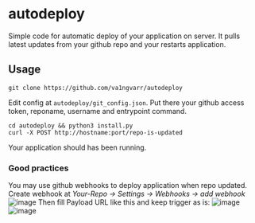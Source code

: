 # autodeploy
Simple code for automatic deploy of your application on server. It pulls latest updates from your github repo and your restarts application.
## Usage
```
git clone https://github.com/va1ngvarr/autodeploy
```
Edit config at `autodeploy/git_config.json`. Put there your github access token, reponame, username and entrypoint command.
```
cd autodeploy && python3 install.py
curl -X POST http://hostname:port/repo-is-updated
```
Your application should has been running.
### Good practices
You may use github webhooks to deploy application when repo updated. Create webhook at *Your-Repo -> Settings -> Webhooks -> add webhook*
![image](https://github.com/va1ngvarr/autodeploy/assets/93223722/a38838f3-c0cf-4dd1-a889-33462cb941d3)
Then fill Payload URL like this and keep trigger as is:
![image](https://github.com/va1ngvarr/autodeploy/assets/93223722/e37f4a6f-51c3-4847-a252-e65cb0c3211c)
![image](https://github.com/va1ngvarr/autodeploy/assets/93223722/7b305274-00fc-469d-8251-9eef421351f5)
